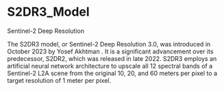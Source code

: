 # S2DR3_Model
Sentinel-2 Deep Resolution 

The S2DR3 model, or Sentinel-2 Deep Resolution 3.0, was introduced in October 2023 by Yosef Akhtman . It is a significant advancement over its predecessor, S2DR2, which was released in late 2022. S2DR3 employs an artificial neural network architecture to upscale all 12 spectral bands of a Sentinel-2 L2A scene from the original 10, 20, and 60 meters per pixel to a target resolution of 1 meter per pixel. 
